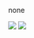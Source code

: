 none

<img src="https://img.shields.io/badge/Java-007396?style=flat-square&logo=Java&logoColor=white "></a>
<img src="https://img.shields.io/badge/Spring-6DB33F?style=flat-square&logo=Spring&logoColor=white">
